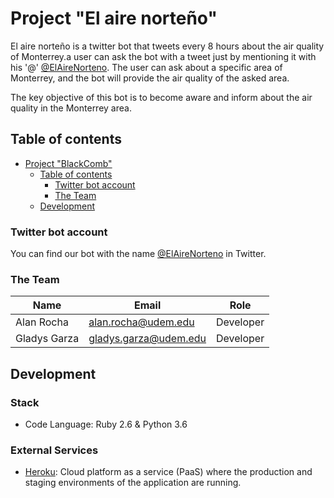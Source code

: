 # Project "El aire norteño"

El aire norteño is a twitter bot that tweets every 8 hours about the air quality of Monterrey.a user can ask the bot with a tweet just by mentioning it with his '@' [@ElAireNorteno](https://twitter.com/ElAireNorteno). The user can ask about a specific area of ​​Monterrey, and the bot will provide the air quality of the asked area.

The key objective of this bot is to become aware and inform about the air quality in the Monterrey area.

## Table of contents

- [Project "BlackComb"](#project-%22El-aire-norteño%22)
  - [Table of contents](#table-of-contents)
    - [Twitter bot account](#twitter-bot-account)
    - [The Team](#the-team)
  - [Development](#development)



### Twitter bot account

You can find our bot with the name [@ElAireNorteno](https://twitter.com/ElAireNorteno) in Twitter.

### The Team

|     Name     |        Email          |   Role    |
| ------------ | --------------------- | --------- |
| Alan Rocha   | alan.rocha@udem.edu   | Developer |
| Gladys Garza | gladys.garza@udem.edu | Developer |

## Development
### Stack 
- Code Language: Ruby 2.6 & Python 3.6

### External Services 
- [Heroku](https://www.heroku.com/home):  Cloud platform as a service (PaaS) where the production and staging environments of the application are running.

